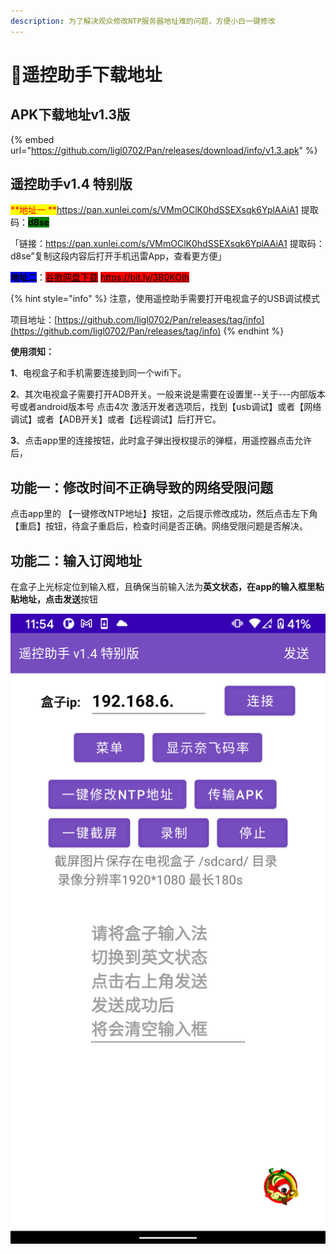 ```yaml
---
description: 为了解决观众修改NTP服务器地址难的问题，方便小白一键修改
---
```


# 🎈遥控助手下载地址

## &#x20;APK下载地址v1.3版

{% embed url="https://github.com/ligl0702/Pan/releases/download/info/v1.3.apk" %}

## 遥控助手v1.4 特别版

<mark style="color:red;">**地址一   **</mark>https://pan.xunlei.com/s/VMmOClK0hdSSEXsqk6YplAAiA1 提取码：<mark style="background-color:green;">**d8se**</mark>

「链接：https://pan.xunlei.com/s/VMmOClK0hdSSEXsqk6YplAAiA1 提取码：d8se”复制这段内容后打开手机迅雷App，查看更方便」

<mark style="background-color:blue;">**地址二**</mark>：[<mark style="background-color:red;">谷歌网盘下载</mark>](https://bit.ly/3B0KOIh)    <mark style="background-color:red;"></mark>[<mark style="background-color:red;">https://bit.ly/3B0KOIh</mark>](https://bit.ly/3B0KOIh)<mark style="background-color:red;"></mark>

{% hint style="info" %}
&#x20;注意，使用遥控助手需要打开电视盒子的USB调试模式

&#x20;项目地址：[https://github.com/ligl0702/Pan/releases/tag/info](https://github.com/ligl0702/Pan/releases/tag/info)
{% endhint %}

&#x20;**使用须知：**

**1**、电视盒子和手机需要连接到同一个wifi下。

**2**、其次电视盒子需要打开ADB开关。一般来说是需要在设置里--关于---内部版本号或者android版本号 点击4次 激活开发者选项后，找到【usb调试】或者【网络调试】或者【ADB开关】或者【远程调试】后打开它。

**3**、点击app里的连接按钮，此时盒子弹出授权提示的弹框，用遥控器点击允许后，

## &#x20;功能一：修改时间不正确导致的网络受限问题 &#x20;

点击app里的 【一键修改NTP地址】按钮，之后提示修改成功，然后点击左下角【重启】按钮，待盒子重启后，检查时间是否正确。网络受限问题是否解决。

## &#x20;功能二：输入订阅地址

&#x20;在盒子上光标定位到输入框，且确保当前输入法为**英文状态，**在app的输入框里粘贴地址，点击**发送**按钮

![](.gitbook/assets/device-2021-10-19-235435.png)
